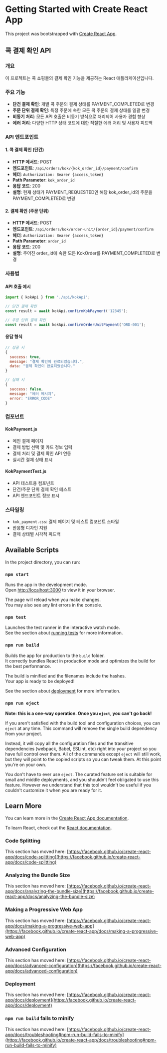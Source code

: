 # Getting Started with Create React App

This project was bootstrapped with [Create React App](https://github.com/facebook/create-react-app).

## 콕 결제 확인 API

### 개요
이 프로젝트는 콕 쇼핑몰의 결제 확인 기능을 제공하는 React 애플리케이션입니다.

### 주요 기능
- **단건 결제 확인**: 개별 콕 주문의 결제 상태를 PAYMENT_COMPLETED로 변경
- **주문 단위 결제 확인**: 특정 주문에 속한 모든 콕 주문의 결제 상태를 일괄 변경
- **비동기 처리**: 모든 API 호출은 비동기 방식으로 처리되어 사용자 경험 향상
- **에러 처리**: 다양한 HTTP 상태 코드에 대한 적절한 에러 처리 및 사용자 피드백

### API 엔드포인트

#### 1. 콕 결제 확인 (단건)
- **HTTP 메서드**: POST
- **엔드포인트**: `/api/orders/kok/{kok_order_id}/payment/confirm`
- **헤더**: `Authorization: Bearer {access_token}`
- **Path Parameter**: `kok_order_id`
- **응답 코드**: 200
- **설명**: 현재 상태가 PAYMENT_REQUESTED인 해당 kok_order_id의 주문을 PAYMENT_COMPLETED로 변경

#### 2. 결제 확인 (주문 단위)
- **HTTP 메서드**: POST
- **엔드포인트**: `/api/orders/kok/order-unit/{order_id}/payment/confirm`
- **헤더**: `Authorization: Bearer {access_token}`
- **Path Parameter**: `order_id`
- **응답 코드**: 200
- **설명**: 주어진 order_id에 속한 모든 KokOrder를 PAYMENT_COMPLETED로 변경

### 사용법

#### API 호출 예시
```javascript
import { kokApi } from './api/kokApi';

// 단건 결제 확인
const result = await kokApi.confirmKokPayment('12345');

// 주문 단위 결제 확인
const result = await kokApi.confirmOrderUnitPayment('ORD-001');
```

#### 응답 형식
```javascript
// 성공 시
{
  success: true,
  message: "결제 확인이 완료되었습니다.",
  data: "결제 확인이 완료되었습니다."
}

// 실패 시
{
  success: false,
  message: "에러 메시지",
  error: "ERROR_CODE"
}
```

### 컴포넌트

#### KokPayment.js
- 메인 결제 페이지
- 결제 방법 선택 및 카드 정보 입력
- 결제 처리 및 결제 확인 API 연동
- 실시간 결제 상태 표시

#### KokPaymentTest.js
- API 테스트용 컴포넌트
- 단건/주문 단위 결제 확인 테스트
- API 엔드포인트 정보 표시

### 스타일링
- `kok_payment.css`: 결제 페이지 및 테스트 컴포넌트 스타일
- 반응형 디자인 지원
- 결제 상태별 시각적 피드백

## Available Scripts

In the project directory, you can run:

### `npm start`

Runs the app in the development mode.\
Open [http://localhost:3000](http://localhost:3000) to view it in your browser.

The page will reload when you make changes.\
You may also see any lint errors in the console.

### `npm test`

Launches the test runner in the interactive watch mode.\
See the section about [running tests](https://facebook.github.io/create-react-app/docs/running-tests) for more information.

### `npm run build`

Builds the app for production to the `build` folder.\
It correctly bundles React in production mode and optimizes the build for the best performance.

The build is minified and the filenames include the hashes.\
Your app is ready to be deployed!

See the section about [deployment](https://facebook.github.io/create-react-app/docs/deployment) for more information.

### `npm run eject`

**Note: this is a one-way operation. Once you `eject`, you can't go back!**

If you aren't satisfied with the build tool and configuration choices, you can `eject` at any time. This command will remove the single build dependency from your project.

Instead, it will copy all the configuration files and the transitive dependencies (webpack, Babel, ESLint, etc) right into your project so you have full control over them. All of the commands except `eject` will still work, but they will point to the copied scripts so you can tweak them. At this point you're on your own.

You don't have to ever use `eject`. The curated feature set is suitable for small and middle deployments, and you shouldn't feel obligated to use this feature. However we understand that this tool wouldn't be useful if you couldn't customize it when you are ready for it.

## Learn More

You can learn more in the [Create React App documentation](https://facebook.github.io/create-react-app/docs/getting-started).

To learn React, check out the [React documentation](https://reactjs.org/).

### Code Splitting

This section has moved here: [https://facebook.github.io/create-react-app/docs/code-splitting](https://facebook.github.io/create-react-app/docs/code-splitting)

### Analyzing the Bundle Size

This section has moved here: [https://facebook.github.io/create-react-app/docs/analyzing-the-bundle-size](https://facebook.github.io/create-react-app/docs/analyzing-the-bundle-size)

### Making a Progressive Web App

This section has moved here: [https://facebook.github.io/create-react-app/docs/making-a-progressive-web-app](https://facebook.github.io/create-react-app/docs/making-a-progressive-web-app)

### Advanced Configuration

This section has moved here: [https://facebook.github.io/create-react-app/docs/advanced-configuration](https://facebook.github.io/create-react-app/docs/advanced-configuration)

### Deployment

This section has moved here: [https://facebook.github.io/create-react-app/docs/deployment](https://facebook.github.io/create-react-app/docs/deployment)

### `npm run build` fails to minify

This section has moved here: [https://facebook.github.io/create-react-app/docs/troubleshooting#npm-run-build-fails-to-minify](https://facebook.github.io/create-react-app/docs/troubleshooting#npm-run-build-fails-to-minify)



